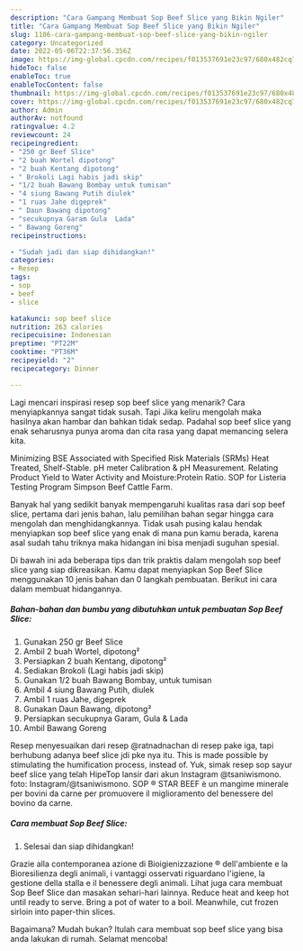 ```yaml
---
description: "Cara Gampang Membuat Sop Beef Slice yang Bikin Ngiler"
title: "Cara Gampang Membuat Sop Beef Slice yang Bikin Ngiler"
slug: 1106-cara-gampang-membuat-sop-beef-slice-yang-bikin-ngiler
category: Uncategorized
date: 2022-05-06T22:37:56.356Z
image: https://img-global.cpcdn.com/recipes/f013537691e23c97/680x482cq70/sop-beef-slice-foto-resep-utama.jpg
hideToc: false
enableToc: true
enableTocContent: false
thumbnail: https://img-global.cpcdn.com/recipes/f013537691e23c97/680x482cq70/sop-beef-slice-foto-resep-utama.jpg
cover: https://img-global.cpcdn.com/recipes/f013537691e23c97/680x482cq70/sop-beef-slice-foto-resep-utama.jpg
author: Admin
authorAv: notfound
ratingvalue: 4.2
reviewcount: 24
recipeingredient:
- "250 gr Beef Slice"
- "2 buah Wortel dipotong"
- "2 buah Kentang dipotong"
- " Brokoli Lagi habis jadi skip"
- "1/2 buah Bawang Bombay untuk tumisan"
- "4 siung Bawang Putih diulek"
- "1 ruas Jahe digeprek"
- " Daun Bawang dipotong"
- "secukupnya Garam Gula  Lada"
- " Bawang Goreng"
recipeinstructions:

- "Sudah jadi dan siap dihidangkan!"
categories:
- Resep
tags:
- sop
- beef
- slice

katakunci: sop beef slice 
nutrition: 263 calories
recipecuisine: Indonesian
preptime: "PT22M"
cooktime: "PT36M"
recipeyield: "2"
recipecategory: Dinner

---
```



Lagi mencari inspirasi resep sop beef slice yang menarik? Cara menyiapkannya sangat tidak susah. Tapi Jika keliru mengolah maka hasilnya akan hambar dan bahkan tidak sedap. Padahal sop beef slice yang enak seharusnya punya aroma dan cita rasa yang dapat memancing selera kita.


Minimizing BSE Associated with Specified Risk Materials (SRMs) Heat Treated, Shelf-Stable. pH meter Calibration &amp; pH Measurement. Relating Product Yield to Water Activity and Moisture:Protein Ratio. SOP for Listeria Testing Program Simpson Beef Cattle Farm.

Banyak hal yang sedikit banyak mempengaruhi kualitas rasa dari sop beef slice, pertama dari jenis bahan, lalu pemilihan bahan segar hingga cara mengolah dan menghidangkannya. Tidak usah pusing kalau hendak menyiapkan sop beef slice yang enak di mana pun kamu berada, karena asal sudah tahu triknya maka hidangan ini bisa menjadi suguhan spesial.


Di bawah ini ada beberapa tips dan trik praktis dalam mengolah sop beef slice yang siap dikreasikan. Kamu dapat menyiapkan Sop Beef Slice menggunakan 10 jenis bahan dan 0 langkah pembuatan. Berikut ini cara dalam membuat hidangannya.

<!--inarticleads1-->

##### Bahan-bahan dan bumbu yang dibutuhkan untuk pembuatan Sop Beef Slice:

1. Gunakan 250 gr Beef Slice
1. Ambil 2 buah Wortel, dipotong²
1. Persiapkan 2 buah Kentang, dipotong²
1. Sediakan  Brokoli (Lagi habis jadi skip)
1. Gunakan 1/2 buah Bawang Bombay, untuk tumisan
1. Ambil 4 siung Bawang Putih, diulek
1. Ambil 1 ruas Jahe, digeprek
1. Gunakan  Daun Bawang, dipotong²
1. Persiapkan secukupnya Garam, Gula &amp; Lada
1. Ambil  Bawang Goreng


Resep menyesuaikan dari resep @ratnadnachan di resep pake iga, tapi berhubung adanya beef slice jdi pke nya itu. This is made possible by stimulating the humification process, instead of. Yuk, simak resep sop sayur beef slice yang telah HipeTop lansir dari akun Instagram @tsaniwismono. foto: Instagram/@tsaniwismono. SOP ® STAR BEEF è un mangime minerale per bovini da carne per promuovere il miglioramento del benessere del bovino da carne. 

<!--inarticleads2-->

##### Cara membuat Sop Beef Slice:


1. Selesai dan siap dihidangkan!

Grazie alla contemporanea azione di Bioigienizzazione ® dell&#39;ambiente e la Bioresilienza degli animali, i vantaggi osservati riguardano l&#39;igiene, la gestione della stalla e il benessere degli animali. Lihat juga cara membuat Sop Beef Slice dan masakan sehari-hari lainnya. Reduce heat and keep hot until ready to serve. Bring a pot of water to a boil. Meanwhile, cut frozen sirloin into paper-thin slices. 

Bagaimana? Mudah bukan? Itulah cara membuat sop beef slice yang bisa anda lakukan di rumah. Selamat mencoba!
